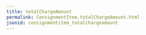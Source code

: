 ```yaml
---
title: totalChargeAmount
permalink: ConsignmentItem.totalChargeAmount.html
jsonid: consignmentitem_totalchargeamount
---
```

